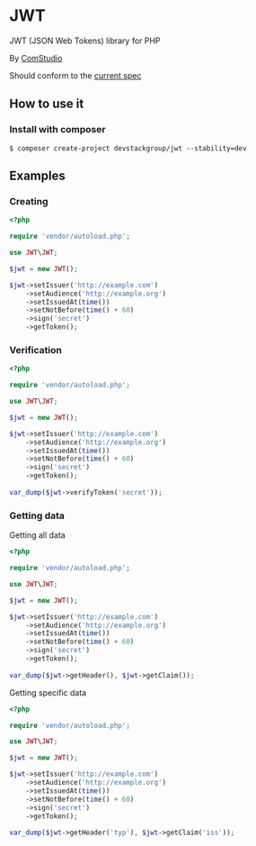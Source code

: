 # JWT
JWT (JSON Web Tokens) library for PHP

By [ComStudio](http://comstudio.pl)

Should conform to the [current spec](http://tools.ietf.org/html/draft-ietf-oauth-json-web-token-06)

## How to use it

### Install with composer

```
$ composer create-project devstackgroup/jwt --stability=dev
```

## Examples
### Creating
```php
<?php

require 'vendor/autoload.php';

use JWT\JWT;

$jwt = new JWT();

$jwt->setIssuer('http://example.com')
	->setAudience('http://example.org')
	->setIssuedAt(time())
	->setNotBefore(time() + 60)
	->sign('secret')
	->getToken();
```
### Verification
```php
<?php

require 'vendor/autoload.php';

use JWT\JWT;

$jwt = new JWT();

$jwt->setIssuer('http://example.com')
	->setAudience('http://example.org')
	->setIssuedAt(time())
	->setNotBefore(time() + 60)
	->sign('secret')
	->getToken();
	
var_dump($jwt->verifyToken('secret'));
```
### Getting data
Getting all data
```php
<?php

require 'vendor/autoload.php';

use JWT\JWT;

$jwt = new JWT();

$jwt->setIssuer('http://example.com')
	->setAudience('http://example.org')
	->setIssuedAt(time())
	->setNotBefore(time() + 60)
	->sign('secret')
	->getToken();
	
var_dump($jwt->getHeader(), $jwt->getClaim());
```
Getting specific data
```php
<?php

require 'vendor/autoload.php';

use JWT\JWT;

$jwt = new JWT();

$jwt->setIssuer('http://example.com')
	->setAudience('http://example.org')
	->setIssuedAt(time())
	->setNotBefore(time() + 60)
	->sign('secret')
	->getToken();
	
var_dump($jwt->getHeader('typ'), $jwt->getClaim('iss'));
```

